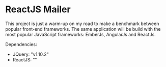 ReactJS Mailer
==============

This project is just a warm-up on my road to make a benchmark between popular front-end frameworks.
The same application will be build with the most popular JavaScript frameworks: EmberJs, AngularJs and ReactJs.

Dependencies:
-   JQuery: "v1.10.2"
-   ReactJS: ""